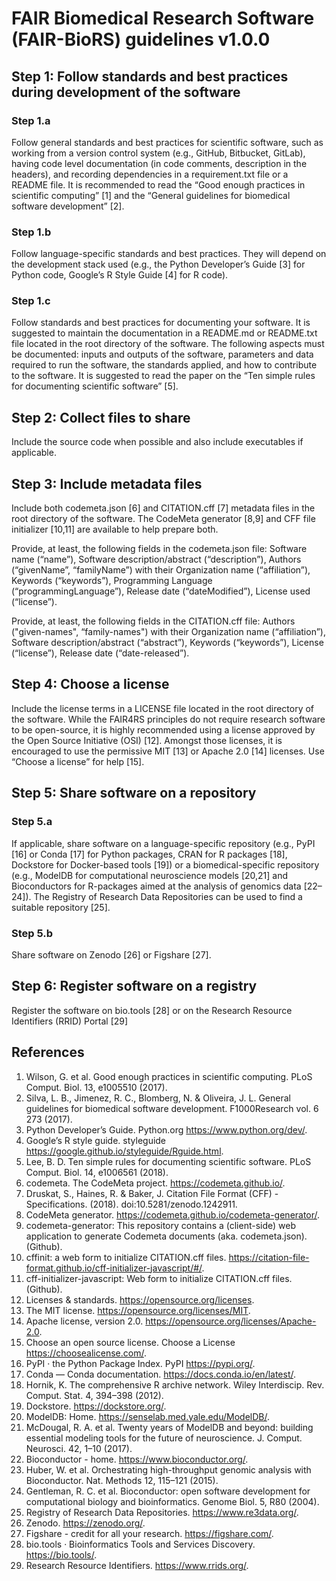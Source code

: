 # FAIR Biomedical Research Software (FAIR-BioRS) guidelines v1.0.0

## Step 1: Follow standards and best practices during development of the software

### Step 1.a
Follow general standards and best practices for scientific software, such as working from a version
control system (e.g., GitHub, Bitbucket, GitLab), having code level documentation (in code comments, description
in the headers), and recording dependencies in a requirement.txt file or a README file. It is recommended to read
the “Good enough practices in scientific computing” [1] and the “General guidelines for biomedical software
development” [2].

### Step 1.b
Follow language-specific standards and best practices. They will depend on the development stack used
(e.g., the Python Developer’s Guide [3] for Python code, Google’s R Style Guide [4] for R code).

### Step 1.c
Follow standards and best practices for documenting your software. It is suggested to maintain the
documentation in a README.md or README.txt file located in the root directory of the software. The following
aspects must be documented: inputs and outputs of the software, parameters and data required to run the software, the standards applied, and how to contribute to the software. It is suggested to read the paper on the
“Ten simple rules for documenting scientific software” [5].

## Step 2: Collect files to share
Include the source code when possible and also include executables if applicable.

## Step 3: Include metadata files
Include both codemeta.json [6] and CITATION.cff [7] metadata files in the root directory of the software. The CodeMeta
generator [8,9] and CFF file initializer [10,11] are available to help prepare both.

Provide, at least, the following fields in the codemeta.json file: Software name (“name”), Software
description/abstract (“description”), Authors (“givenName”, “familyName”) with their Organization name
(“affiliation”), Keywords (“keywords”), Programming Language (“programmingLanguage”), Release date
(“dateModified”), License used (“license”).

Provide, at least, the following fields in the CITATION.cff file: Authors ("given-names", “family-names") with their
Organization name (“affiliation”), Software description/abstract (“abstract”), Keywords (“keywords”), License
(“license”), Release date (“date-released”).

## Step 4: Choose a license
Include the license terms in a LICENSE file located in the root directory of the software. While the FAIR4RS
principles do not require research software to be open-source, it is highly recommended using a license approved
by the Open Source Initiative (OSI) [12]. Amongst those licenses, it is encouraged to use the permissive MIT [13] or
Apache 2.0 [14] licenses. Use “Choose a license” for help [15].

## Step 5: Share software on a repository

### Step 5.a
If applicable, share software on a language-specific repository (e.g., PyPI [16] or Conda [17] for Python
packages, CRAN for R packages [18], Dockstore for Docker-based tools [19]) or a biomedical-specific repository (e.g.,
ModelDB for computational neuroscience models [20,21] and Bioconductors for R-packages aimed at the analysis of
genomics data [22–24]). The Registry of Research Data Repositories can be used to find a suitable repository [25].

### Step 5.b
Share software on Zenodo [26] or Figshare [27].

## Step 6: Register software on a registry
Register the software on bio.tools [28] or on the Research Resource Identifiers (RRID) Portal [29]

## References
1. Wilson, G. et al. Good enough practices in scientific computing. PLoS Comput. Biol. 13,
e1005510 (2017).
2. Silva, L. B., Jimenez, R. C., Blomberg, N. & Oliveira, J. L. General guidelines for biomedical
software development. F1000Research vol. 6 273 (2017).
3. Python Developer’s Guide. Python.org https://www.python.org/dev/.
4. Google’s R style guide. styleguide https://google.github.io/styleguide/Rguide.html.
5. Lee, B. D. Ten simple rules for documenting scientific software. PLoS Comput. Biol. 14,
e1006561 (2018).
6. codemeta. The CodeMeta project. https://codemeta.github.io/.
7. Druskat, S., Haines, R. & Baker, J. Citation File Format (CFF) - Specifications. (2018).
doi:10.5281/zenodo.1242911.
8. CodeMeta generator. https://codemeta.github.io/codemeta-generator/.
9. codemeta-generator: This repository contains a (client-side) web application to generate
Codemeta documents (aka. codemeta.json). (Github).
10. cffinit: a web form to initialize CITATION.cff files.
https://citation-file-format.github.io/cff-initializer-javascript/#/.
11. cff-initializer-javascript: Web form to initialize CITATION.cff files. (Github).
12. Licenses & standards. https://opensource.org/licenses.
13. The MIT license. https://opensource.org/licenses/MIT.
14. Apache license, version 2.0. https://opensource.org/licenses/Apache-2.0.
15. Choose an open source license. Choose a License https://choosealicense.com/.
16. PyPI · the Python Package Index. PyPI https://pypi.org/.
17. Conda — Conda documentation. https://docs.conda.io/en/latest/.
18. Hornik, K. The comprehensive R archive network. Wiley Interdiscip. Rev. Comput. Stat. 4,
394–398 (2012).
19. Dockstore. https://dockstore.org/.
20. ModelDB: Home. https://senselab.med.yale.edu/ModelDB/.
21. McDougal, R. A. et al. Twenty years of ModelDB and beyond: building essential modeling
tools for the future of neuroscience. J. Comput. Neurosci. 42, 1–10 (2017).
22. Bioconductor - home. https://www.bioconductor.org/.
23. Huber, W. et al. Orchestrating high-throughput genomic analysis with Bioconductor. Nat.
Methods 12, 115–121 (2015).
24. Gentleman, R. C. et al. Bioconductor: open software development for computational biology
and bioinformatics. Genome Biol. 5, R80 (2004).
25. Registry of Research Data Repositories. https://www.re3data.org/.
26. Zenodo. https://zenodo.org/.
27. Figshare - credit for all your research. https://figshare.com/.
28. bio.tools · Bioinformatics Tools and Services Discovery. https://bio.tools/.
29. Research Resource Identifiers. https://www.rrids.org/.

